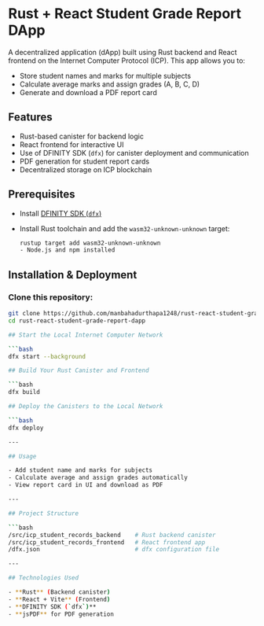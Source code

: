 # Rust + React Student Grade Report DApp

A decentralized application (dApp) built using Rust backend and React frontend on the Internet Computer Protocol (ICP). This app allows you to:

- Store student names and marks for multiple subjects
- Calculate average marks and assign grades (A, B, C, D)
- Generate and download a PDF report card

## Features

- Rust-based canister for backend logic
- React frontend for interactive UI
- Use of DFINITY SDK (`dfx`) for canister deployment and communication
- PDF generation for student report cards
- Decentralized storage on ICP blockchain

## Prerequisites

- Install [DFINITY SDK (`dfx`)](https://internetcomputer.org/docs/current/developer-docs/setup/install/)
- Install Rust toolchain and add the `wasm32-unknown-unknown` target:
  
  ```bash
  rustup target add wasm32-unknown-unknown
  - Node.js and npm installed

## Installation & Deployment

### Clone this repository:

```bash
git clone https://github.com/manbahadurthapa1248/rust-react-student-grade-report-dapp.git
cd rust-react-student-grade-report-dapp

## Start the Local Internet Computer Network

```bash
dfx start --background

## Build Your Rust Canister and Frontend

```bash
dfx build

## Deploy the Canisters to the Local Network

```bash
dfx deploy

---

## Usage

- Add student name and marks for subjects  
- Calculate average and assign grades automatically  
- View report card in UI and download as PDF  

---

## Project Structure

```bash
/src/icp_student_records_backend    # Rust backend canister  
/src/icp_student_records_frontend   # React frontend app  
/dfx.json                           # dfx configuration file

---

## Technologies Used

- **Rust** (Backend canister)
- **React + Vite** (Frontend)
- **DFINITY SDK (`dfx`)**
- **jsPDF** for PDF generation
